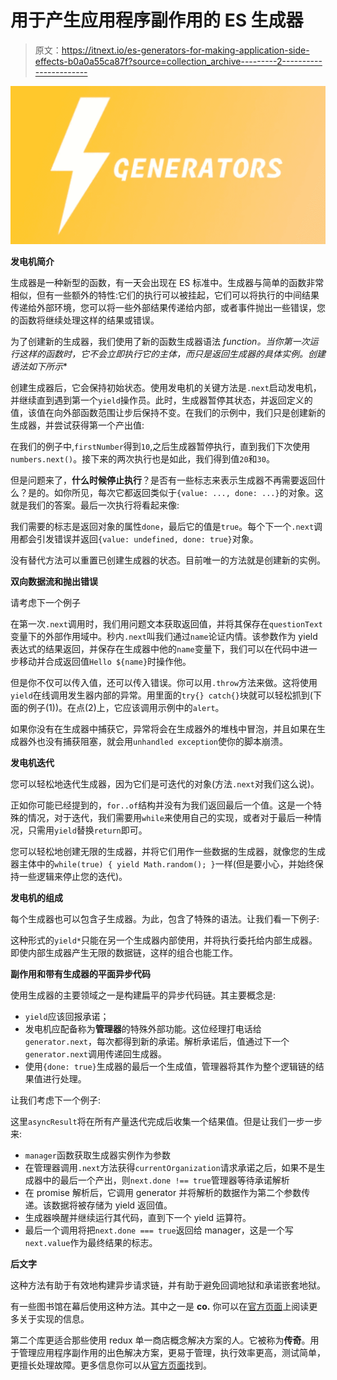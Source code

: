 # 用于产生应用程序副作用的 ES 生成器

> 原文：<https://itnext.io/es-generators-for-making-application-side-effects-b0a0a55ca87f?source=collection_archive---------2----------------------->

![](img/8aa4224d79b0806a9deb3618c5e99739.png)

**发电机简介**

生成器是一种新型的函数，有一天会出现在 ES 标准中。生成器与简单的函数非常相似，但有一些额外的特性:它们的执行可以被挂起，它们可以将执行的中间结果传递给外部环境，您可以将一些外部结果传递给内部，或者事件抛出一些错误，您的函数将继续处理这样的结果或错误。

为了创建新的生成器，我们使用了新的函数生成器语法 **function*。当你第一次运行这样的函数时，它不会立即执行它的主体，而只是返回生成器的具体实例。创建语法如下所示**

创建生成器后，它会保持初始状态。使用发电机的关键方法是`.next`启动发电机，并继续直到遇到第一个`yield`操作员。此时，生成器暂停其状态，并返回定义的值，该值在向外部函数范围让步后保持不变。在我们的示例中，我们只是创建新的生成器，并尝试获得第一个产出值:

在我们的例子中,`firstNumber`得到`10`,之后生成器暂停执行，直到我们下次使用`numbers.next()`。接下来的两次执行也是如此，我们得到值`20`和`30`。

但是问题来了，**什么时候停止执行**？是否有一些标志来表示生成器不再需要返回什么？是的。如你所见，每次它都返回类似于`{value: ..., done: ...}`的对象。这就是我们的答案。最后一次执行将看起来像:

我们需要的标志是返回对象的属性`done`，最后它的值是`true`。每个下一个`.next`调用都会引发错误并返回`{value: undefined, done: true}`对象。

没有替代方法可以重置已创建生成器的状态。目前唯一的方法就是创建新的实例。

**双向数据流和抛出错误**

请考虑下一个例子

在第一次`.next`调用时，我们用问题文本获取返回值，并将其保存在`questionText`变量下的外部作用域中。秒内`.next`叫我们通过`name`论证内情。该参数作为 yield 表达式的结果返回，并保存在生成器中他的`name`变量下，我们可以在代码中进一步移动并合成返回值`Hello ${name}`时操作他。

但是你不仅可以传入值，还可以传入错误。你可以用`.throw`方法来做。这将使用`yield`在线调用发生器内部的异常。用里面的`try{} catch{}`块就可以轻松抓到(下面的例子(1))。在点(2)上，它应该调用示例中的`alert`。

如果你没有在生成器中捕获它，异常将会在生成器外的堆栈中冒泡，并且如果在生成器外也没有捕获阻塞，就会用`unhandled exception`使你的脚本崩溃。

**发电机迭代**

您可以轻松地迭代生成器，因为它们是可迭代的对象(方法`.next`对我们这么说)。

正如你可能已经提到的，`for..of`结构并没有为我们返回最后一个值。这是一个特殊的情况，对于迭代，我们需要用`while`来使用自己的实现，或者对于最后一种情况，只需用`yield`替换`return`即可。

您可以轻松地创建无限的生成器，并将它们用作一些数据的生成器，就像您的生成器主体中的`while(true) { yield Math.random(); }`一样(但是要小心，并始终保持一些逻辑来停止您的迭代)。

**发电机的组成**

每个生成器也可以包含子生成器。为此，包含了特殊的语法。让我们看一下例子:

这种形式的`yield*`只能在另一个生成器内部使用，并将执行委托给内部生成器。即使内部生成器产生无限的数据链，这样的组合也能工作。

**副作用和带有生成器的平面异步代码**

使用生成器的主要领域之一是构建扁平的异步代码链。其主要概念是:

*   `yield`应该回报承诺；
*   发电机应配备称为**管理器**的特殊外部功能。这位经理打电话给`generator.next`，每次都得到新的承诺。解析承诺后，值通过下一个`generator.next`调用传递回生成器。
*   使用`{done: true}`生成器的最后一个生成值，管理器将其作为整个逻辑链的结果值进行处理。

让我们考虑下一个例子:

这里`asyncResult`将在所有产量迭代完成后收集一个结果值。但是让我们一步一步来:

*   `manager`函数获取生成器实例作为参数
*   在管理器调用`.next`方法获得`currentOrganization`请求承诺之后，如果不是生成器中的最后一个产出，则`next.done !== true`管理器等待承诺解析
*   在 promise 解析后，它调用 generator 并将解析的数据作为第二个参数传递。该数据将被存储为 yield 返回值。
*   生成器唤醒并继续运行其代码，直到下一个 yield 运算符。
*   最后一个调用将把`next.done === true`返回给 manager，这是一个写`next.value`作为最终结果的标志。

**后文字**

这种方法有助于有效地构建异步请求链，并有助于避免回调地狱和承诺嵌套地狱。

有一些图书馆在幕后使用这种方法。其中之一是 **co.** 你可以在[官方页面](https://github.com/tj/co)上阅读更多关于实现的信息。

第二个库更适合那些使用 redux 单一商店概念解决方案的人。它被称为**传奇**。用于管理应用程序副作用的出色解决方案，更易于管理，执行效率更高，测试简单，更擅长处理故障。更多信息你可以从[官方页面](https://github.com/redux-saga/redux-saga)找到。